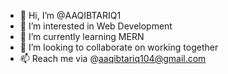 - 👋 Hi, I’m @AAQIBTARIQ1
- 👀 I’m interested in Web Development
- 🌱 I’m currently learning MERN
- 💞️ I’m looking to collaborate on working together
- 📫 Reach me via @aaqibtariq104@gmail.com 

<!---
AAQIBTARIQ1/AAQIBTARIQ1 is a ✨ special ✨ repository because its `README.md` (this file) appears on your GitHub profile.
You can click the Preview link to take a look at your changes.
--->
